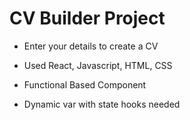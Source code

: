 # CV Builder Project

- Enter your details to create a CV

- Used React, Javascript, HTML, CSS

- Functional Based Component

- Dynamic var with state hooks needed